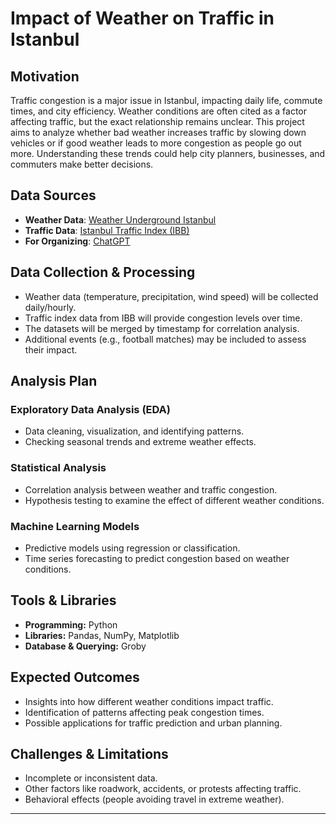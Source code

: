 # Impact of Weather on Traffic in Istanbul

## Motivation  
Traffic congestion is a major issue in Istanbul, impacting daily life, commute times, and city efficiency. Weather conditions are often cited as a factor affecting traffic, but the exact relationship remains unclear. This project aims to analyze whether bad weather increases traffic by slowing down vehicles or if good weather leads to more congestion as people go out more. Understanding these trends could help city planners, businesses, and commuters make better decisions.

## Data Sources  
- **Weather Data**: [Weather Underground Istanbul](https://www.wunderground.com/history/daily/tr/istanbul)  
- **Traffic Data**: [Istanbul Traffic Index (IBB)](https://data.ibb.gov.tr/en/dataset/istanbul-trafik-indeksi/resource/ba47eacb-a4e1-441c-ae51-0e622d4a18e2)
- **For Organizing**: [ChatGPT](https://chatgpt.com)

## Data Collection & Processing  
- Weather data (temperature, precipitation, wind speed) will be collected daily/hourly.  
- Traffic index data from IBB will provide congestion levels over time.  
- The datasets will be merged by timestamp for correlation analysis.  
- Additional events (e.g., football matches) may be included to assess their impact.

## Analysis Plan  
### Exploratory Data Analysis (EDA)  
- Data cleaning, visualization, and identifying patterns.  
- Checking seasonal trends and extreme weather effects.  

### Statistical Analysis  
- Correlation analysis between weather and traffic congestion.  
- Hypothesis testing to examine the effect of different weather conditions.  

### Machine Learning Models  
- Predictive models using regression or classification.  
- Time series forecasting to predict congestion based on weather conditions.  

## Tools & Libraries  
- **Programming:** Python  
- **Libraries:** Pandas, NumPy, Matplotlib  
- **Database & Querying:** Groby  

## Expected Outcomes  
- Insights into how different weather conditions impact traffic.  
- Identification of patterns affecting peak congestion times.  
- Possible applications for traffic prediction and urban planning.  

## Challenges & Limitations  
- Incomplete or inconsistent data.  
- Other factors like roadwork, accidents, or protests affecting traffic.  
- Behavioral effects (people avoiding travel in extreme weather).  

---

